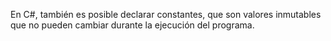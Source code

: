 En C#, también es posible declarar constantes, que son valores inmutables que no pueden cambiar durante la ejecución del programa.